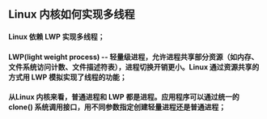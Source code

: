 ## Linux 内核如何实现多线程

#### Linux 依赖 LWP 实现多线程；

#### LWP(light weight process) -- 轻量级进程，允许进程共享部分资源（如内存、文件系统访问计数、文件描述符表），进程切换开销更小。Linux 通过资源共享的方式用 LWP 模拟实现了线程的功能；

#### 从Linux 内核来看，普通进程和 LWP 都是进程。应用程序可以通过统一的 clone() 系统调用接口，用不同参数指定创建轻量进程还是普通进程；



